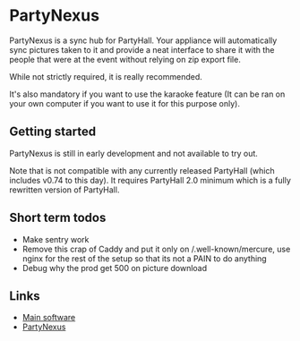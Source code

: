 # PartyNexus

PartyNexus is a sync hub for PartyHall. Your appliance will automatically sync pictures taken to it and provide a neat interface to share it with the people that were at the event without relying on zip export file.

While not strictly required, it is really recommended.

It's also mandatory if you want to use the karaoke feature (It can be ran on your own computer if you want to use it for this purpose only).

## Getting started

PartyNexus is still in early development and not available to try out.

Note that is not compatible with any currently released PartyHall (which includes v0.74 to this day). It requires PartyHall 2.0 minimum which is a fully rewritten version of PartyHall.

## Short term todos

- Make sentry work
- Remove this crap of Caddy and put it only on /.well-known/mercure, use nginx for the rest of the setup so that its not a PAIN to do anything
- Debug why the prod get 500 on picture download

## Links
- [Main software](https://github.com/partyhall/partyhall)
- [PartyNexus](https://github.com/partyhall/partynexus)

